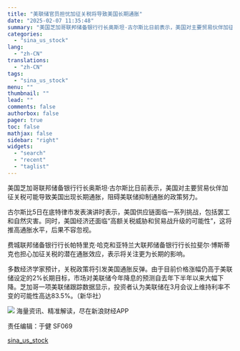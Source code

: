 ```yaml
---
title: "美联储官员担忧加征关税将导致美国长期通胀"
date: "2025-02-07 11:35:48"
summary: "美国芝加哥联邦储备银行行长奥斯坦·古尔斯比日前表示，美国对主要贸易伙伴加征关..."
categories:
  - "sina_us_stock"
lang:
  - "zh-CN"
translations:
  - "zh-CN"
tags:
  - "sina_us_stock"
menu: ""
thumbnail: ""
lead: ""
comments: false
authorbox: false
pager: true
toc: false
mathjax: false
sidebar: "right"
widgets:
  - "search"
  - "recent"
  - "taglist"
---
```


美国芝加哥联邦储备银行行长奥斯坦·古尔斯比日前表示，美国对主要贸易伙伴加征关税可能导致美国出现长期通胀，阻碍美联储抑制通胀的政策努力。

古尔斯比5日在底特律市发表演讲时表示，美国供应链面临一系列挑战，包括罢工和自然灾害。同时，美国经济还面临“高额关税威胁和贸易战升级的可能性”，这将推高通胀水平，后果不容忽视。

费城联邦储备银行行长帕特里克·哈克和亚特兰大联邦储备银行行长拉斐尔·博斯蒂克也担心加征关税的潜在通胀效应，表示将关注更为长期的影响。

多数经济学家预计，关税政策将引发美国通胀反弹。由于目前价格涨幅仍高于美联储设定的2%长期目标，市场对美联储今年降息的预测自去年下半年以来大幅下降。芝加哥一项美联储跟踪数据显示，投资者认为美联储在3月会议上维持利率不变的可能性高达83.5%。（新华社）












![](//n.sinaimg.cn/finance/cece9e13/20240627/655959900_20240627.png)
海量资讯、精准解读，尽在新浪财经APP



责任编辑：于健 SF069

[sina_us_stock](https://finance.sina.com.cn/jjxw/2025-02-07/doc-ineirmwi3498551.shtml)
